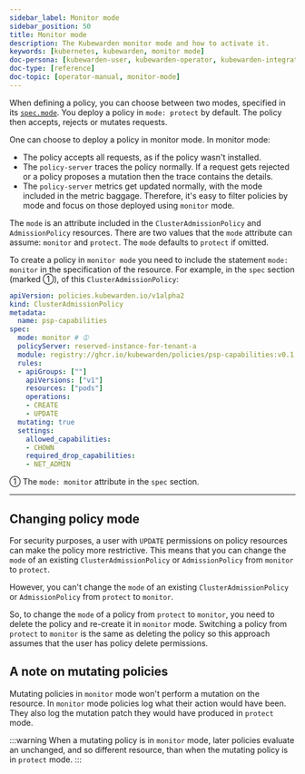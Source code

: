 ```yaml
---
sidebar_label: Monitor mode
sidebar_position: 50
title: Monitor mode
description: The Kubewarden monitor mode and how to activate it.
keywords: [kubernetes, kubewarden, monitor mode]
doc-persona: [kubewarden-user, kubewarden-operator, kubewarden-integrator]
doc-type: [reference]
doc-topic: [operator-manual, monitor-mode]
---
```


<head>
  <link rel="canonical" href="https://docs.kubewarden.io/reference/monitor-mode"/>
</head>

When defining a policy, you can choose between two modes, specified in its
[`spec.mode`](CRDs#admissionpolicyspec). You deploy a policy in `mode: protect`
by default. The policy then accepts, rejects or mutates requests.

One can choose to deploy a policy in monitor mode. In monitor mode:

- The policy accepts all requests, as if the policy wasn't installed.
- The `policy-server` traces the policy normally. If a request gets rejected or
a policy proposes a mutation then the trace contains the details.
- The `policy-server` metrics get updated normally, with the mode included in
the metric baggage. Therefore, it's easy to filter policies by mode
and focus on those deployed using `monitor` mode.

The `mode` is an attribute included in the `ClusterAdmissionPolicy` and
`AdmissionPolicy` resources. There are two values that the `mode` attribute can
assume: `monitor` and `protect`. The `mode` defaults to `protect` if omitted.

To create a policy in `monitor mode` you need to include the statement `mode:
monitor` in the specification of the resource. For example, in the
`spec` section (marked ➀), of this `ClusterAdmissionPolicy`:

```yaml
apiVersion: policies.kubewarden.io/v1alpha2
kind: ClusterAdmissionPolicy
metadata:
  name: psp-capabilities
spec:
  mode: monitor # ➀
  policyServer: reserved-instance-for-tenant-a
  module: registry://ghcr.io/kubewarden/policies/psp-capabilities:v0.1.3
  rules:
  - apiGroups: [""]
    apiVersions: ["v1"]
    resources: ["pods"]
    operations:
    - CREATE
    - UPDATE
  mutating: true
  settings:
    allowed_capabilities:
    - CHOWN
    required_drop_capabilities:
    - NET_ADMIN
```

➀ The `mode: monitor` attribute in the `spec` section.
<hr/>

## Changing policy mode

For security purposes, a user with `UPDATE` permissions on policy resources can
make the policy more restrictive. This means that you can change the `mode` of
an existing `ClusterAdmissionPolicy` or `AdmissionPolicy` from `monitor` to
`protect`.

However, you can't change the `mode` of an existing `ClusterAdmissionPolicy` or
`AdmissionPolicy` from `protect` to `monitor`.

So, to change the `mode` of a policy from `protect` to `monitor`, you need to
delete the policy and re-create it in `monitor` mode. Switching a policy from
`protect` to `monitor` is the same as deleting the policy so this approach
assumes that the user has policy delete permissions.

## A note on mutating policies

Mutating policies in `monitor` mode won't perform a mutation on the resource.
In `monitor` mode policies log what their action would have been. They also log
the mutation patch they would have produced in `protect` mode.

:::warning
When a mutating policy is in `monitor` mode, later policies evaluate an
unchanged, and so different resource, than when the mutating policy is in
`protect` mode.
:::
